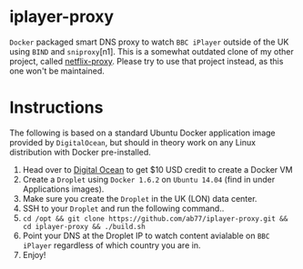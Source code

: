 # iplayer-proxy
`Docker` packaged smart DNS proxy to watch `BBC iPlayer` outside of the UK using `BIND` and `sniproxy`[n1]. This is a somewhat outdated clone of my other project, called [netflix-proxy](https://github.com/ab77/netflix-proxy). Please try to use that project instead, as this one won't be maintained.

# Instructions
The following is based on a standard Ubuntu Docker application image provided by `DigitalOcean`, but should in theory work on any Linux distribution with Docker pre-installed.

1. Head over to [Digital Ocean](https://www.digitalocean.com/?refcode=937b01397c94) to get $10 USD credit to create a Docker VM
2. Create a `Droplet` using `Docker 1.6.2` on `Ubuntu 14.04` (find in under Applications images).
3. Make sure you create the `Droplet` in the UK (LON) data center.
3. SSH to your `Droplet` and run the following command..
4. `cd /opt && git clone https://github.com/ab77/iplayer-proxy.git && cd iplayer-proxy && ./build.sh`
5. Point your DNS at the Droplet IP to watch content avialable on `BBC iPlayer` regardless of which country you are in.
6. Enjoy!
